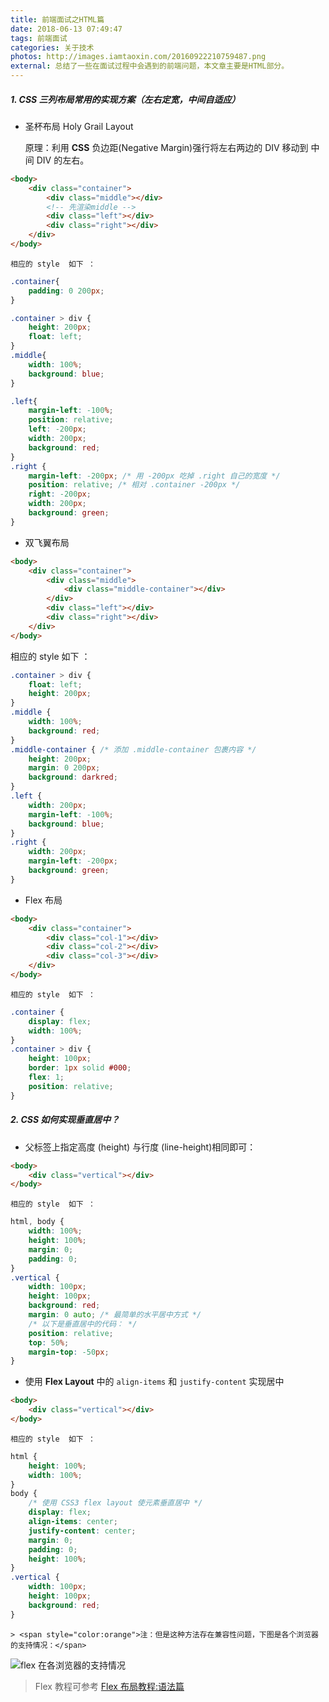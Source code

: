 ```yaml
---
title: 前端面试之HTML篇
date: 2018-06-13 07:49:47
tags: 前端面试
categories: 关于技术
photos: http://images.iamtaoxin.com/20160922210759487.png
external: 总结了一些在面试过程中会遇到的前端问题，本文章主要是HTML部分。
---
```


##### 1. CSS 三列布局常用的实现方案（左右定宽，中间自适应）

* 圣杯布局 Holy Grail Layout
	
    原理：利用 **CSS** 负边距(Negative Margin)强行将左右两边的 DIV  移动到 中间  DIV  的左右。
```html
<body>
	<div class="container">
		<div class="middle"></div>
		<!-- 先渲染middle -->
		<div class="left"></div>
		<div class="right"></div>
	</div>
</body>
```

    相应的 style  如下 ：
```css
.container{
	padding: 0 200px;
}

.container > div {
	height: 200px;
	float: left;
}
.middle{
	width: 100%;
	background: blue;
}

.left{
	margin-left: -100%;
	position: relative;
	left: -200px;
	width: 200px;
	background: red;
}
.right {
	margin-left: -200px; /* 用 -200px 吃掉 .right 自己的宽度 */
	position: relative; /* 相对 .container -200px */
	right: -200px;
	width: 200px;
	background: green;
}
```

* 双飞翼布局
```html
<body>
    <div class="container">
        <div class="middle">
            <div class="middle-container"></div>
        </div>
        <div class="left"></div>
        <div class="right"></div>
    </div>
</body>
```
  相应的 style  如下 ：  
```css
.container > div {
    float: left;
    height: 200px;
}
.middle {
    width: 100%;
    background: red;
}
.middle-container { /* 添加 .middle-container 包裹内容 */
    height: 200px;
    margin: 0 200px;
    background: darkred;
}
.left {
    width: 200px;
    margin-left: -100%;
    background: blue;
}
.right {
    width: 200px;
    margin-left: -200px;
    background: green;
}
```

* Flex 布局
```html
<body>
    <div class="container">
        <div class="col-1"></div>
        <div class="col-2"></div>
        <div class="col-3"></div>
    </div>
</body>
```
    相应的 style  如下 ：
```css
.container {
    display: flex;
    width: 100%;
}
.container > div {
    height: 100px;
    border: 1px solid #000;
    flex: 1;
    position: relative;
}
```

##### 2. CSS 如何实现垂直居中？

* 父标签上指定高度 (height) 与行度 (line-height)相同即可：
```html
<body>
    <div class="vertical"></div>
</body>
```
    相应的 style  如下 ：
```css
html, body {
    width: 100%;
    height: 100%;
    margin: 0;
    padding: 0;
}
.vertical {
    width: 100px;
    height: 100px;
    background: red;
    margin: 0 auto; /* 最简单的水平居中方式 */
    /* 以下是垂直居中的代码： */
    position: relative;
    top: 50%;
    margin-top: -50px;
}
```

* 使用 **Flex Layout** 中的 `align-items` 和 `justify-content` 实现居中
```html
<body>
    <div class="vertical"></div>
</body>
```
    相应的 style  如下 ：
```css
html {
    height: 100%;
    width: 100%;
}
body {
    /* 使用 CSS3 flex layout 使元素垂直居中 */
    display: flex;
    align-items: center;
    justify-content: center;
    margin: 0;
    padding: 0;
    height: 100%;
}
.vertical {
    width: 100px;
    height: 100px;
    background: red;
}
```

    > <span style="color:orange">注：但是这种方法存在兼容性问题，下图是各个浏览器的支持情况：</span>

![flex 在各浏览器的支持情况](http://images.iamtaoxin.com/20160922210759487.png)


> Flex 教程可参考 [Flex 布局教程:语法篇](http://www.ruanyifeng.com/blog/2015/07/flex-grammar.html)
